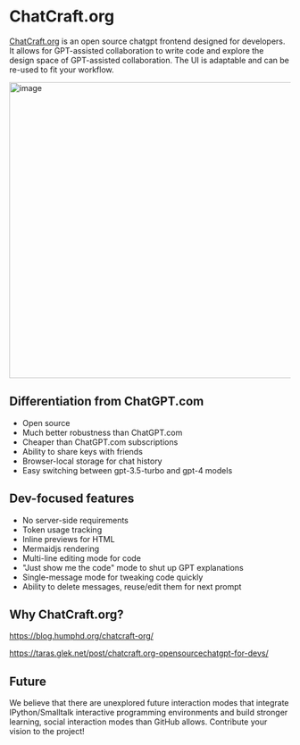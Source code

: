 # ChatCraft.org

[ChatCraft.org](https://chatcraft.org) is an open source chatgpt frontend designed for developers. It allows for GPT-assisted collaboration to write code and explore the design space of GPT-assisted collaboration. The UI is adaptable and can be re-used to fit your workflow.

<img width="530" alt="image" src="https://github.com/tarasglek/chatcraft.org/assets/857083/39df8fa8-7f38-43b4-85e5-559031f72fcf">

## Differentiation from ChatGPT.com

- Open source
- Much better robustness than ChatGPT.com
- Cheaper than ChatGPT.com subscriptions
- Ability to share keys with friends
- Browser-local storage for chat history
- Easy switching between gpt-3.5-turbo and gpt-4 models

## Dev-focused features

- No server-side requirements
- Token usage tracking
- Inline previews for HTML
- Mermaidjs rendering
- Multi-line editing mode for code
- "Just show me the code" mode to shut up GPT explanations
- Single-message mode for tweaking code quickly
- Ability to delete messages, reuse/edit them for next prompt

## Why ChatCraft.org?

https://blog.humphd.org/chatcraft-org/

https://taras.glek.net/post/chatcraft.org-opensourcechatgpt-for-devs/

## Future

We believe that there are unexplored future interaction modes that integrate IPython/Smalltalk interactive programming environments and build stronger learning, social interaction modes than GitHub allows. Contribute your vision to the project!
